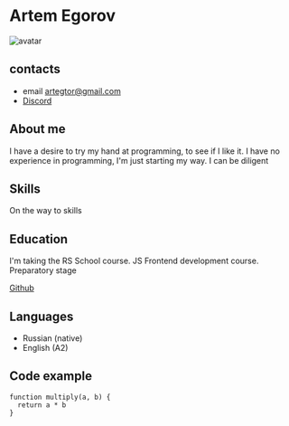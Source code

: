 # Artem Egorov
![avatar](https://www.meme-arsenal.com/memes/b91a4cdd8f50ec29d69e84a46efe968e.jpg)


## contacts
 * email artegtor@gmail.com
 * [Discord](https://discordapp.com/users/670331603129597981)

## About me
I have a desire to try my hand at programming, to see if I like it.
I have no experience in programming, I'm just starting my way. I can be diligent

## Skills 
On the way to skills

## Education
I'm taking the RS School course. JS Frontend development course. Preparatory stage

[Github](https://github.com/EgorovArtem34/rsschool-cv)

## Languages
 * Russian (native)
 * English (A2)

## Code example
```
function multiply(a, b) {
  return a * b
}
```